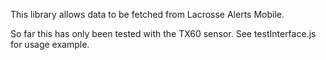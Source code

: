 This library allows data to be fetched from Lacrosse Alerts Mobile.

So far this has only been tested with the TX60 sensor.  See testInterface.js for usage example.